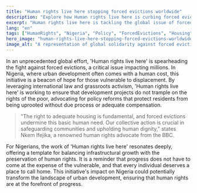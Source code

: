 ```yaml
---
title: "Human rights live here stopping forced evictions worldwide"
description: "Explore how Human rights live here is curbing forced evictions, ensuring safe shelter for all."
excerpt: "Human rights live here is tackling the global issue of forced evictions."
lang: "en"
tags: ["HumanRights", "Nigeria", "Policy", "ForcedEvictions", "Housing"]
hero_image: "human-rights-live-here-stopping-forced-evictions-worldwide.png"
image_alt: "A representation of global solidarity against forced evictions."
---
```


In an unprecedented global effort, 'Human rights live here' is spearheading the fight against forced evictions, a critical issue impacting millions. In Nigeria, where urban development often comes with a human cost, this initiative is a beacon of hope for those vulnerable to displacement. By leveraging international law and grassroots activism, 'Human rights live here' is working to ensure that development projects do not trample on the rights of the poor, advocating for policy reforms that protect residents from being uprooted without due process or adequate compensation.

> "The right to adequate housing is fundamental, and forced evictions undermine this basic human need. Our collective action is crucial in safeguarding communities and upholding human dignity," states Nkem Ifejika, a renowned human rights advocate from the BBC.

For Nigerians, the work of 'Human rights live here' resonates deeply, offering a template for balancing infrastructural growth with the preservation of human rights. It is a reminder that progress does not have to come at the expense of the vulnerable, and that every individual deserves a place to call home. This initiative's impact on Nigeria could potentially transform the landscape of urban development, ensuring that human rights are at the forefront of progress.